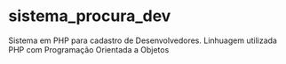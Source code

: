 # sistema_procura_dev
Sistema em PHP para cadastro de Desenvolvedores. Linhuagem utilizada PHP com Programação Orientada a Objetos
